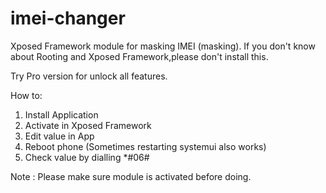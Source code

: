 # imei-changer
Xposed Framework module for masking IMEI (masking).
If you don't know about Rooting and Xposed Framework,please don't  install this.

Try Pro version for unlock all features.

How to:
1) Install Application
2) Activate in Xposed Framework
3) Edit value in App
4) Reboot phone (Sometimes restarting systemui also works)
5) Check value by dialling *#06#

Note : Please make sure module  is activated before doing.
